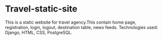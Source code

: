 # Travel-static-site
 This is a static website for travel agency.This contain home page, registration, login, logout, destination table, news feeds.
 Technologies used: Django, HTML, CSS, PostgreSQL.
